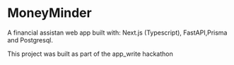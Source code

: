 # MoneyMinder

A financial assistan web app built with: Next.js (Typescript),  FastAPI,Prisma and Postgresql. 

This project was built as part of the app_write hackathon
